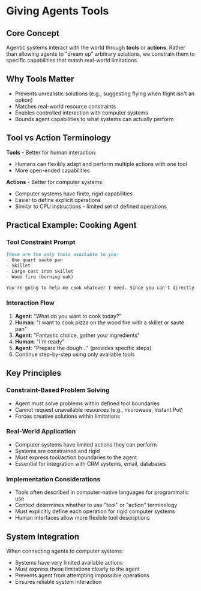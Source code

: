 # Giving Agents Tools

## Core Concept

Agentic systems interact with the world through **tools** or **actions**. Rather than allowing agents to "dream up" arbitrary solutions, we constrain them to specific capabilities that match real-world limitations.

## Why Tools Matter

- Prevents unrealistic solutions (e.g., suggesting flying when flight isn't an option)
- Matches real-world resource constraints
- Enables controlled interaction with computer systems
- Bounds agent capabilities to what systems can actually perform

## Tool vs Action Terminology

**Tools** - Better for human interaction:

- Humans can flexibly adapt and perform multiple actions with one tool
- More open-ended capabilities

**Actions** - Better for computer systems:

- Computer systems have finite, rigid capabilities
- Easier to define explicit operations
- Similar to CPU instructions - limited set of defined operations

## Practical Example: Cooking Agent

### Tool Constraint Prompt

```md
These are the only tools available to you:
- One quart sauté pan
- Skillet  
- Large cast iron skillet
- Wood fire (burning oak)

You're going to help me cook whatever I need. Since you can't directly lift pots and pans or get food out, you will tell me the steps, and I will perform them. We will go one step at a time, ask me for what I want to cook.
```

### Interaction Flow

1. **Agent**: "What do you want to cook today?"
2. **Human**: "I want to cook pizza on the wood fire with a skillet or sauté pan"
3. **Agent**: "Fantastic choice, gather your ingredients"
4. **Human**: "I'm ready"
5. **Agent**: "Prepare the dough..." (provides specific steps)
6. Continue step-by-step using only available tools

## Key Principles

### Constraint-Based Problem Solving

- Agent must solve problems within defined tool boundaries
- Cannot request unavailable resources (e.g., microwave, Instant Pot)
- Forces creative solutions within limitations

### Real-World Application

- Computer systems have limited actions they can perform
- Systems are constrained and rigid
- Must express tool/action boundaries to the agent
- Essential for integration with CRM systems, email, databases

### Implementation Considerations

- Tools often described in computer-native languages for programmatic use
- Context determines whether to use "tool" or "action" terminology
- Must explicitly define each operation for rigid computer systems
- Human interfaces allow more flexible tool descriptions

## System Integration

When connecting agents to computer systems:

- Systems have very limited available actions
- Must express these limitations clearly to the agent
- Prevents agent from attempting impossible operations
- Ensures reliable system interaction

